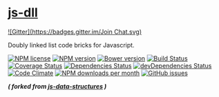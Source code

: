 [js-dll](http://aureooms.github.io/js-dll)
====
[![Gitter](https://badges.gitter.im/Join Chat.svg)](https://gitter.im/aureooms/js-dll?utm_source=badge&utm_medium=badge&utm_campaign=pr-badge&utm_content=badge)

Doubly linked list code bricks for Javascript.

[![NPM license](http://img.shields.io/npm/l/aureooms-js-dll.svg?style=flat)](https://raw.githubusercontent.com/aureooms/js-dll/master/LICENSE)
[![NPM version](http://img.shields.io/npm/v/aureooms-js-dll.svg?style=flat)](https://www.npmjs.org/package/aureooms-js-dll)
[![Bower version](http://img.shields.io/bower/v/aureooms-js-dll.svg?style=flat)](http://bower.io/search/?q=aureooms-js-dll)
[![Build Status](http://img.shields.io/travis/aureooms/js-dll.svg?style=flat)](https://travis-ci.org/aureooms/js-dll)
[![Coverage Status](http://img.shields.io/coveralls/aureooms/js-dll.svg?style=flat)](https://coveralls.io/r/aureooms/js-dll)
[![Dependencies Status](http://img.shields.io/david/aureooms/js-dll.svg?style=flat)](https://david-dm.org/aureooms/js-dll#info=dependencies)
[![devDependencies Status](http://img.shields.io/david/dev/aureooms/js-dll.svg?style=flat)](https://david-dm.org/aureooms/js-dll#info=devDependencies)
[![Code Climate](http://img.shields.io/codeclimate/github/aureooms/js-dll.svg?style=flat)](https://codeclimate.com/github/aureooms/js-dll)
[![NPM downloads per month](http://img.shields.io/npm/dm/aureooms-js-dll.svg?style=flat)](https://www.npmjs.org/package/aureooms-js-dll)
[![GitHub issues](http://img.shields.io/github/issues/aureooms/js-dll.svg?style=flat)](https://github.com/aureooms/js-dll/issues)

***( forked from [js-data-structures](https://github.com/aureooms/js-data-structures) )***
